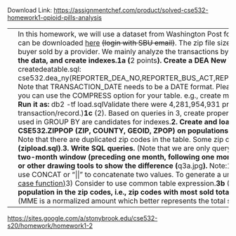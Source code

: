 Download Link: https://assignmentchef.com/product/solved-cse532-homework1-opioid-pills-analysis
<br>
<table width="0">

 <tbody>

  <tr>

   <td width="141"></td>

   <td width="597">In this homework, we will use a dataset from Washington Post for opioid pills analysis.Read the story: <u><a href="https://www.washingtonpost.com/graphics/2019/investigations/dea-pain-pill-database/">Drillin</a></u><a href="https://www.washingtonpost.com/graphics/2019/investigations/dea-pain-pill-database/">g</a><u><a href="https://www.washingtonpost.com/graphics/2019/investigations/dea-pain-pill-database/"> into the DEA’s pain pill database</a></u>The New York State dataset can be downloaded <u><a href="https://www.washingtonpost.com/wp-stat/dea-pain-pill-database/summary/arcos-ny-statewide-itemized.csv.gz">here</a></u> <span style="text-decoration: line-through">(login with SBU email)</span>. The zip file size is 323MB,  The unzipped dataset is  4.72GB.The database represents transaction of opioid pills sales by a buyer sold by a provider. We mainly analyze the transactions by the buyers.Total points: 15 (1 extra credit). Due: Feb 24, midnight (11:59pm)<strong>1. Create DEA table, load the data, and create indexes.</strong><strong>1a (</strong>2 points<strong>). Create a DEA New York database table with following information</strong> (<u><a href="https://docs.google.com/a/stonybrook.edu/viewer?a=v&amp;pid=sites&amp;srcid=c3Rvbnlicm9vay5lZHV8Y3NlNTMyLXMyMHxneDo2MDYwZDU1M2IyNDEwNzll">column descriptions</a></u>) and put the SQL into a file createdeatable.sql: cse532.dea_ny(REPORTER_DEA_NO,REPORTER_BUS_ACT,REPORTER_NAME,REPORTER_ADDL_CO_INFO,REPORTER_ADDRESS1,REPORTER_ADDRESS2,REPORTER_CIT Note that TRANSACTION_DATE needs to be a DATE format. Please make sure your datatypes can support the queries below.To save space and improve performance, you can use the COMPRESS option for your table. e.g., create my table(…) COMPRESS YES.<strong>1b </strong>(1)<strong>. Load the csv file into the database by modifying the </strong><strong><u><a href="https://docs.google.com/a/stonybrook.edu/viewer?a=v&amp;pid=sites&amp;srcid=c3Rvbnlicm9vay5lZHV8Y3NlNTMyLXMyMHxneDoyZjBlMjI3ZDZiNWIwNWJk">loadin</a></u></strong><strong><a href="https://docs.google.com/a/stonybrook.edu/viewer?a=v&amp;pid=sites&amp;srcid=c3Rvbnlicm9vay5lZHV8Y3NlNTMyLXMyMHxneDoyZjBlMjI3ZDZiNWIwNWJk">g</a><u><a href="https://docs.google.com/a/stonybrook.edu/viewer?a=v&amp;pid=sites&amp;srcid=c3Rvbnlicm9vay5lZHV8Y3NlNTMyLXMyMHxneDoyZjBlMjI3ZDZiNWIwNWJk"> script</a></u></strong><strong>. Run it as: </strong>db2 -tf load.sqlValidate there were 4,281,954,931 prescription pain pills supplied to New York.(DOSAGE_UNIT is the total number of pills in a transaction/record.)<strong>1c </strong>(2). Based on queries in 3, create proper indexes to make the queries more efficient (createdeaindexes.sql). Attributes used in predicates and used in GROUP BY are candidates for indexes.<strong>2.  </strong><strong>Create and load data for zip code population table (the population in each zip code).</strong><strong>2a </strong>(1 points)<strong>. Create a table CSE532.ZIPPOP (ZIP, COUNTY,  GEOID, ZPOP) on populations of zip codes in NY (</strong><strong>createzip.sql</strong><strong>).</strong> “ZIP” is the zip code, and “ZPOP” is the population of the zip code.  Note that there are duplicated zip codes in the table. Some zip codes have zero populations.<strong>2b </strong>(1 point)<strong>.</strong> <strong>Create a loading script to load the </strong><strong><u><a href="https://docs.google.com/a/stonybrook.edu/viewer?a=v&amp;pid=sites&amp;srcid=c3Rvbnlicm9vay5lZHV8Y3NlNTMyLXMyMHxneDoyMTk5ZTg2NjAwZGExZTY4">csv file</a></u></strong><strong> to the database (</strong><strong>zipload.sql</strong><strong>)</strong>.<strong>3.  </strong><strong>Write SQL queries. </strong>(Note that we are only querying pills by buyers.)<strong>3a </strong>(5 points). <strong>Return monthly counts of pills and smooth counts of pills with a two-month window (preceding one month, following one month) (</strong>q3a.sql<strong>). </strong>DOSAGE_UNIT is the total number of pills in a transaction.<strong>Draw the two curves with Excel or other drawing tools to show the difference (</strong>q3a.jpg<strong>). </strong>Note:1)           month() and year() functions extract month and year from a DATE datatype respectively.2)           You may use CONCAT or “||” to concatenate two values. To generate a uniform “yeardate” representation (e.g., 200801), you may also consider to use CASEfunction. (<u><a href="https://sites.google.com/a/stonybrook.edu/cse532-s20/homework/homework1-2/examplecase">example case function</a></u><a href="https://sites.google.com/a/stonybrook.edu/cse532-s20/homework/homework1-2/examplecase">)</a>3)           Consider to use common table expression.<strong>3b </strong>(5 points)<strong>. Find the top five zip codes with most pills sold in terms of MME when normalized by the population in the zip codes, i.e., zip codes with most sold total MME of pills per person (</strong>q3b.sql<strong>). </strong><strong>(</strong>Extra 1 point credit if you write the query with the RANK function).(MME is a normalized amount which better represents the total strength of the pills sold in the transaction.)</td>

  </tr>

 </tbody>

</table>

https://sites.google.com/a/stonybrook.edu/cse532-s20/homework/homework1-2